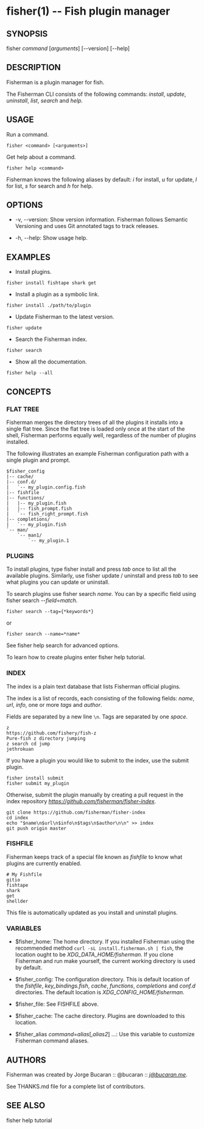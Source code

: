fisher(1) -- Fish plugin manager
================================

## SYNOPSIS

fisher *command* [*arguments*] [--version] [--help]<br>

## DESCRIPTION

Fisherman is a plugin manager for fish.

The Fisherman CLI consists of the following commands: *install*, *update*, *uninstall*, *list*, *search* and *help*.

## USAGE

Run a command.

```
fisher <command> [<arguments>]
```

Get help about a command.

```
fisher help <command>
```

Fisherman knows the following aliases by default: *i* for install, *u* for update, *l* for list, *s* for search and *h* for help.

## OPTIONS

* -v, --version:
    Show version information. Fisherman follows Semantic Versioning and uses Git annotated tags to track releases.

* -h, --help:
    Show usage help.

## EXAMPLES

* Install plugins.

```fish
fisher install fishtape shark get
```

* Install a plugin as a symbolic link.

```fish
fisher install ./path/to/plugin
```

* Update Fisherman to the latest version.

```fish
fisher update
```

* Search the Fisherman index.

```fish
fisher search
```

* Show all the documentation.

```fish
fisher help --all
```

## CONCEPTS

### FLAT TREE

Fisherman merges the directory trees of all the plugins it installs into a single flat tree. Since the flat tree is loaded only once at the start of the shell, Fisherman performs equally well, regardless of the number of plugins installed.

The following illustrates an example Fisherman configuration path with a single plugin and prompt.

```
$fisher_config
|-- cache/
|-- conf.d/
|   `-- my_plugin.config.fish
|-- fishfile
|-- functions/
|   |-- my_plugin.fish
|   |-- fish_prompt.fish
|   `-- fish_right_prompt.fish
|-- completions/
|   `-- my_plugin.fish
`-- man/
    `-- man1/
        `-- my_plugin.1
```

### PLUGINS

To install plugins, type fisher install and press *tab* once to list all the available plugins. Similarly, use fisher update / uninstall and press *tab* to see what plugins you can update or uninstall.

To search plugins use fisher search *name*. You can by a specific field using fisher search --*field*=*match*.

```fish
fisher search --tag={*keywords*}
```

or

```fish
fisher search --name=*name*
```

See fisher help search for advanced options.

To learn how to create plugins enter fisher help tutorial.

### INDEX

The index is a plain text database that lists Fisherman official plugins.

The index is a list of records, each consisting of the following fields: *name*, *url*, *info*, one or more *tags* and *author*.

Fields are separated by a new line `\n`. Tags are separated by one *space*.

```
z
https://github.com/fishery/fish-z
Pure-fish z directory jumping
z search cd jump
jethrokuan
```

If you have a plugin you would like to submit to the index, use the submit plugin.

```
fisher install submit
fisher submit my_plugin
```

Otherwise, submit the plugin manually by creating a pull request in the index repository *https://github.com/fisherman/fisher-index*.

```
git clone https://github.com/fisherman/fisher-index
cd index
echo "$name\n$url\n$info\n$tags\n$author\n\n" >> index
git push origin master
```

### FISHFILE

Fisherman keeps track of a special file known as *fishfile* to know what plugins are currently enabled.

```
# My Fishfile
gitio
fishtape
shark
get
shellder
```

This file is automatically updated as you install and uninstall plugins.

### VARIABLES

* $fisher_home:
    The home directory. If you installed Fisherman using the recommended method `curl -sL install.fisherman.sh | fish`, the location ought to be *XDG_DATA_HOME/fisherman*. If you clone Fisherman and run make yourself, the current working directory is used by default.

* $fisher_config:
    The configuration directory. This is default location of the *fishfile*, *key_bindings.fish*, *cache*, *functions*, *completions* and *conf.d* directories. The default location is *XDG_CONFIG_HOME/fisherman*.

* $fisher_file:
    See FISHFILE above.

* $fisher_cache:
    The cache directory. Plugins are downloaded to this location.

* $fisher_alias *command*=*alias*[,*alias2*] ...:
    Use this variable to customize Fisherman command aliases.

## AUTHORS

Fisherman was created by Jorge Bucaran :: @bucaran :: *j@bucaran.me*.

See THANKS.md file for a complete list of contributors.

## SEE ALSO

fisher help tutorial<br>
